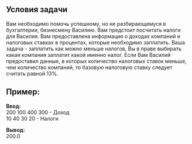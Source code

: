 ## Условия задачи
Вам необходимо помочь успешному, но не разбирающемуся в бухгалтерии, бизнесмену Василию. Вам предстоит посчитать налоги для Василия. 
Вам предоставлена информация о доходах компаний и налоговых ставках в процентах, которые необходимо заплатить. 
Ваша задача - заплатить как можно меньше налогов, Вы в праве выбирать какая компания заплатит какой именно налог. 
Если Вам Василий предоставил данные, в которых количество налоговых ставок меньше, чем количество компаний, то базовую налоговую ставку следует считать равной 13%.  

## Пример:
**Ввод:**  
200 100 400 300 - Доход  
10 40 30 20 - Налоги  

**Вывод:**  
200.0
